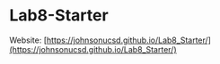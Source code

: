 # Lab8-Starter
Website: [https://johnsonucsd.github.io/Lab8_Starter/](https://johnsonucsd.github.io/Lab8_Starter/)
